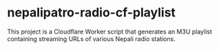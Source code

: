 # nepalipatro-radio-cf-playlist
This project is a Cloudflare Worker script that generates an M3U playlist containing streaming URLs of various Nepali radio stations.
